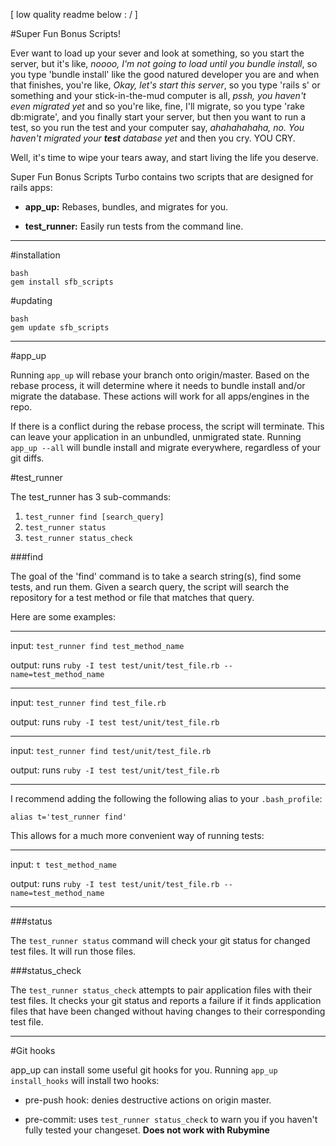 [   low quality readme below : /   ]

#Super Fun Bonus Scripts!

Ever want to load up your sever and look at something, so you start the server, but it's like, _noooo, I'm not going to load until you bundle install_, so you type 'bundle install' like the good natured developer you are and when that finishes, you're like, _Okay, let's start this server_, so you type 'rails s' or something and your stick-in-the-mud computer is all, _pssh, you haven't even migrated yet_ and so you're like, fine, I'll migrate, so you type 'rake db:migrate', and you finally start your server, but then you want to run a test, so you run the test and your computer say, _ahahahahaha, no.  You haven't migrated your **test** database yet_ and then you cry.  YOU CRY.

Well, it's time to wipe your tears away, and start living the life you deserve.

Super Fun Bonus Scripts Turbo contains two scripts that are designed for rails apps:

- __app\_up:__ Rebases, bundles, and migrates for you.

- __test\_runner:__ Easily run tests from the command line.

---

#installation

~~~
bash
gem install sfb_scripts
~~~

#updating

~~~
bash
gem update sfb_scripts
~~~

---

#app_up

Running ```app_up``` will rebase your branch onto origin/master.  Based on the rebase process, it will determine where it needs to bundle install and/or migrate the database.  These actions will work for all apps/engines in the repo.

If there is a conflict during the rebase process, the script will terminate.  This can leave your application in an unbundled, unmigrated state.  Running ```app_up --all``` will bundle install and migrate everywhere, regardless of your git diffs.

#test_runner

The test_runner has 3 sub-commands:

1.  ```test_runner find [search_query]```
1.  ```test_runner status```
1.  ```test_runner status_check```

###find

The goal of the 'find' command is to take a search string(s), find some tests, and run them.  Given a search query, the script will search the repository for a test method or file that matches that query.

Here are some examples:

---

input: ```test_runner find test_method_name```

output: runs ```ruby -I test test/unit/test_file.rb --name=test_method_name```

---

input: ```test_runner find test_file.rb```

output: runs ```ruby -I test test/unit/test_file.rb```

---

input: ```test_runner find test/unit/test_file.rb```

output: runs ```ruby -I test test/unit/test_file.rb```

---

I recommend adding the following the following alias to your ```.bash_profile```:

```alias t='test_runner find'```

This allows for a much more convenient way of running tests:

---

input: ```t test_method_name```

output: runs ```ruby -I test test/unit/test_file.rb --name=test_method_name```

---


###status

The ```test_runner status``` command will check your git status for changed test files.  It will run those files.

###status_check

The ```test_runner status_check``` attempts to pair application files with their test files.  It checks your git status and reports a failure if it finds application files that have been changed without having changes to their corresponding test file.


---

#Git hooks

app_up can install some useful git hooks for you.  Running ```app_up install_hooks``` will install two hooks:

- pre-push hook: denies destructive actions on origin master.

- pre-commit: uses ```test_runner status_check``` to warn you if you haven't fully tested your changeset.  __Does not work with Rubymine__
